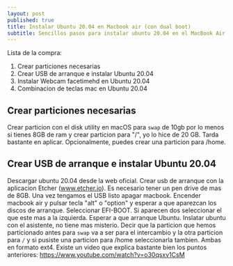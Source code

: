 ```yaml
---
layout: post
published: true
title: Instalar Ubuntu 20.04 en Macbook air (con dual boot)
subtitle: Sencillos pasos para instalar ubuntu 20.04 en el MacBook Air sin perder macOS
---
```

Lista de la compra:
1. Crear particiones necesarias
2. Crear USB de arranque e instalar Ubuntu 20.04
3. Instalar Webcam facetimehd en Ubuntu 20.04
4. Combinacion de teclas mac en Ubuntu 20.04

## Crear particiones necesarias
Crear particion con el disk utility en macOS para `swap` de 10gb por lo menos si tienes 8GB de ram y crear particion para "/", yo lo hice de 20 GB. Tarda bastante en aplicar.
Opcionalmente, puedes crear una particion para /home.

## Crear USB de arranque e instalar Ubuntu 20.04
Descargar ubuntu 20.04 desde la web oficial.
Crear usb de arranque con la aplicacion Etcher (www.etcher.io). Es necesario tener un pen drive de mas de 8GB.
Una vez tengamos el USB listo apagar macbook.
Encender macbook air y pulsar tecla "alt" o "option" y esperar a que aparezcan los discos de arranque.
Seleccionar EFI-BOOT. Si aparecen dos seleccionar el que este mas a la izquierda.
Esperar a que arranque Ubuntu.
Inslatar ubuntu con el asistente, no tiene mas misterio.
Decir que la particion que hemos particionado antes para `swap` va a ser para el intercambio y la otra particion para `/` y si pusiste una particion para /home seleccionarla tambien. Ambas en formato ext4.
Existe un video que explica bastante bien los puntos anteriores: https://www.youtube.com/watch?v=o30qsxv1CsM
